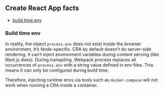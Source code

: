 ## Create React App facts

- [build time env](#build-time-env)


### Build time env
In reality, the object `process.env` does not exist inside the browser environment, It’s Node-specific. CRA by default doesn’t do server-side rendering. 
It can’t inject environment variables during content serving (like Next.js does). During transpiling, Webpack process replaces all occurrences of `process.env` with a string value defined in env files. 
This means it can only be configured during build time.

Therefore, injecting runtime envs via tools such as `docker-compose` will not work when running a CRA inside a container.
